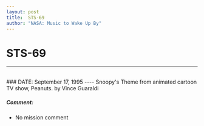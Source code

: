 ```yaml
---
layout: post
title:  STS-69
author: "NASA: Music to Wake Up By"
---
```


# STS-69
----
<br/>
### DATE: September 17, 1995
----
Snoopy's Theme from animated cartoon TV show, Peanuts. by Vince Guaraldi

##### Comment:
* No mission comment
